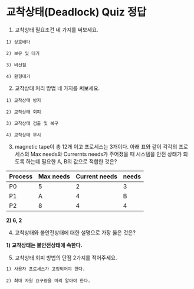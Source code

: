 # 교착상태(Deadlock) Quiz 정답

1. 교착상태 필요조건 네 가지를 써보세요.

```
1) 상호배타
```

```
2) 보유 및 대기
```

```
3) 비선점
```

```
4) 환형대기
```



2. 교착상태 처리 방법 네 가지를 써보세요.

```
1) 교착상태 방지
```

```
2) 교착상태 회피
```

```
3) 교착상태 검출 및 복구
```

```
4) 교착상태 무시
```



3. magnetic tape이 총 12개 이고 프로세스는 3개이다. 아래 표와 같이 각각의 프로세스의 Max needs와 Currernts needs가 주어졌을 때 시스템을 안전 상태가 되도록 하는데 필요한 A, B의 값으로 적합한 것은?



| Process | Max needs | Current needs | needs |
| ------- | --------- | ------------- | ----- |
| P0      | 5         | 2             | 3     |
| P1      | A         | 4             | B     |
| P2      | 8         | 4             | 4     |

**2) 6, 2** 





4. 교착상태와 불안전상태에 대한 설명으로 가장 옳은 것은?

**1) 교착상태는 불안전상태에 속한다.**



5. 교착상태 회피 방법의 단점 2가지를 적어주세요.

```1
1) 사용자 프로세스가 고정되어야 한다.
```

```
2) 최대 자원 요구량을 미리 알아야 한다.
```



